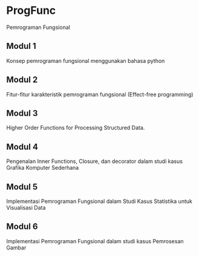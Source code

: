 # ProgFunc
Pemrograman Fungsional

## Modul 1
Konsep pemrograman fungsional menggunakan bahasa python

## Modul 2
Fitur-fitur karakteristik pemrograman fungsional (Effect-free programming)

## Modul 3
Higher Order Functions for Processing Structured Data.

## Modul 4
Pengenalan Inner Functions, Closure, dan decorator dalam studi kasus Grafika Komputer Sederhana

## Modul 5
Implementasi Pemrograman Fungsional dalam Studi Kasus Statistika untuk Visualisasi Data

## Modul 6
Implementasi Pemrograman Fungsional dalam studi kasus Pemrosesan Gambar

